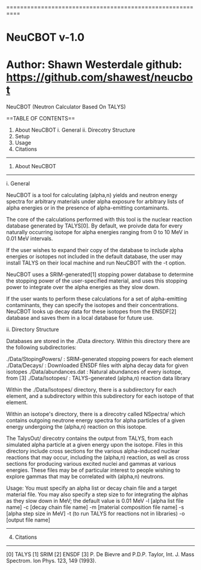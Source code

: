 ==========================================================
#                     NeuCBOT v-1.0                      

Author: Shawn Westerdale
github: https://github.com/shawest/neucbot
==========================================================

NeuCBOT (Neutron Calculator Based On TALYS)

==TABLE OF CONTENTS==
1. About NeuCBOT
   i.  General
   ii. Direcotry Structure
2. Setup
3. Usage
4. Citations

----------------------------------------------------------
1) About NeuCBOT
----------------------------------------------------------
i. General

NeuCBOT is a tool for calculating (alpha,n) yields and 
neutron energy spectra for arbitrary materials under alpha
exposure for arbitrary lists of alpha energies or in the
presence of alpha-emitting contaminants.

The core of the calculations performed with this tool is 
the nuclear reaction database generated by TALYS[0]. By 
default, we proivde data for every naturally occurring
isotope for alpha energies ranging from 0 to 10 MeV in 
0.01 MeV intervals.

If the user wishes to expand their copy of the database to
include alpha energies or isotopes not included in the
default database, the user may install TALYS on their local
machine and run NeuCBOT with the -t option. 

NeuCBOT uses a SRIM-generated[1] stopping power database
to determine the stopping power of the user-specified 
material, and uses this stopping power to integrate over
the alpha energies as they slow down.

If the user wants to perform these calculations for a set
of alpha-emitting contaminants, they can specify the 
isotopes and their concentrations. NeuCBOT looks up decay
data for these isotopes from the ENSDF[2] database and 
saves them in a local database for future use.


ii. Directory Structure

Databases are stored in the ./Data directory. Within this 
directory there are the following subdirectories:

 ./Data/StopingPowers/ : SRIM-generated stopping powers for each element
 ./Data/Decays/        : Downloaded ENSDF files with alpha decay data for given isotopes
 ./Data/abundances.dat : Natural abundances of every isotope, from [3]
 ./Data/Isotopes/      : TALYS-generated (alpha,n) reaction data library

Within the ./Data/Isotopes/ directory, there is a 
subdirectory for each element, and a subdirectory within 
this subdirectory for each isotope of that element.

Within an isotope's directory, there is a direcotry called
NSpectra/ which contains outgoing neutrone energy spectra
for alpha particles of a given energy undergoing the 
(alpha,n) reaction on this isotope. 

The TalysOut/ direcotry contains the output from TALYS, from 
each simulated alpha particle at a given energy upon the
isotope. Files in this directory include cross sections for
the various alpha-induced nuclear reactions that may occur,
including the (alpha,n) reaction, as well as cross sections
for producing various excited nuclei and gammas at various
energies. These files may be of particular interest to people
wishing to explore gammas that may be correlated with 
(alpha,n) neutrons.


Usage: You must specify an alpha list or decay chain file and a target material file.
You may also specify a step size to for integrating the alphas as they slow down in MeV; the default value is 0.01 MeV
        -l [alpha list file name]
        -c [decay chain file name]
        -m [material composition file name]
        -s [alpha step size in MeV]
        -t (to run TALYS for reactions not in libraries)
        -o [output file name]

----------------------------------------------------------
4) Citations
----------------------------------------------------------
[0] TALYS
[1] SRIM
[2] ENSDF
[3] P. De Bievre and P.D.P. Taylor, Int. J. Mass Spectrom. Ion Phys. 123, 149 (1993).